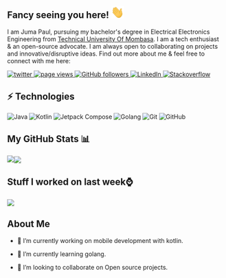 ## Fancy seeing you here! <img src="https://raw.githubusercontent.com/jumapaul/jumapaul/master/wave.gif" width="30px">

I am Juma Paul, pursuing my bachelor's degree in Electrical Electronics Engineering from [Technical University Of Mombasa](https://www.tum.ac.ke/). I am a tech enthusiast & an open-source advocate. I am always open to collaborating on projects and innovative/disruptive ideas. Find out more about me & feel free to connect with me here:

<p align="left">
  <a href=" https://twitter.com/PJuma2018?t=pF5PhDxp_Zj516HZ6i8SOw&s=08">
    <img src="https://img.shields.io/twitter/follow/PJuma2018?PJuma2018?color=green&logo=twitter" alt="twitter" />
  </a>
  <a href="https://github.com/jumapaul/jumapaul">
    <img src="https://visitor-badge.laobi.icu/badge?page_id=jumapaul.jumapaul" alt="page views" />
  </a>
  <a href="https://github.com/jumapaul?tab=followers">
    <img alt="GitHub followers" src="https://img.shields.io/github/followers/jumapaul?color=green&logo=github">
  </a>
  <a href="https://www.linkedin.com/in/paul-juma-115577200/">
    <img alt="LinkedIn" src="https://img.shields.io/badge/LinkedIn-0077B5?logo=linkedin&logoColor=white">
  </a>
  <a href="https://stackoverflow.com/users/18936507/paul-juma">
    <img alt="Stackoverflow" src="https://img.shields.io/badge/Stack_Overflow-FE7A16?logo=stack-overflow&logoColor=white">
  </a>
</p>


## ⚡ Technologies

![Java](https://img.shields.io/badge/-java-E34A86?style=flat-square&logo=java)
![Kotlin](https://img.shields.io/badge/-Kotlin-430098?style=flat-square&logo=kotlin)
![Jetpack Compose](https://img.shields.io/badge/Jetpack%20composeck%20-compose-blue)
![Golang](https://img.shields.io/badge/Golang-Go-blue)
![Git](https://img.shields.io/badge/-Git-black?style=flat-square&logo=git)
![GitHub](https://img.shields.io/badge/-GitHub-181717?style=flat-square&logo=github)

## My GitHub Stats 📊
<a href="https://github.com/anuraghazra/github-readme-stats">
<img align="left" src="https://github-readme-stats.vercel.app/api?username=jumapaul&count_private=true&show_icons=true" />
</a>
<a href="https://github.com/anuraghazra/convoychat">
<img align="center" src="https://github-readme-stats.vercel.app/api/top-langs/?username=jumapaul" />
</a>

<br>

## Stuff I worked on last week⌚
<a href="https://github.com/anuraghazra/github-readme-stats">
<img align="center" src="https://github-readme-stats.vercel.app/api/wakatime?username=@jumapaul&compact=True"/>
</a>

<h2> About Me</h2>

- 🔭 I’m currently working on mobile development with kotlin.

- 🌱 I’m currently learning golang.

- 👯 I’m looking to collaborate on Open source projects.
